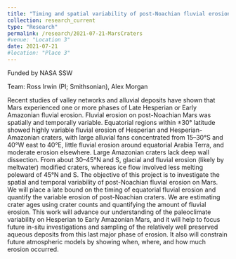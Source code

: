```yaml
---
title: "Timing and spatial variability of post-Noachian fluvial erosion on Mars"
collection: research_current
type: "Research"
permalink: /research/2021-07-21-MarsCraters
#venue: "Location 3"
date: 2021-07-21
#location: "Place 3"
---
```


Funded by NASA SSW

Team: Ross Irwin (PI; Smithsonian), Alex Morgan

Recent studies of valley networks and alluvial deposits have shown that Mars experienced one or more phases of Late Hesperian or Early Amazonian fluvial erosion. Fluvial erosion on post-Noachian Mars was spatially and temporally variable. Equatorial regions within ±30° latitude showed highly variable fluvial erosion of Hesperian and Hesperian-Amazonian craters, with large alluvial fans concentrated from 15–30°S and 40°W east to 40°E, little fluvial erosion around equatorial Arabia Terra, and moderate erosion elsewhere. Large Amazonian craters lack deep wall dissection. From about 30–45°N and S, glacial and fluvial erosion (likely by meltwater) modified craters, whereas ice flow involved less melting poleward of 45°N and S. The objective of this project is to investigate the spatial and temporal variability of post-Noachian fluvial erosion on Mars. We will place a late bound on the timing of equatorial fluvial erosion and quantify the variable erosion of post-Noachian craters. We are estimating crater ages using crater counts and quantifying the amount of fluvial erosion. This work will advance our understanding of the paleoclimate variability on Hesperian to Early Amazonian Mars, and it will help to focus future in-situ investigations and sampling of the relatively well preserved aqueous deposits from this last major phase of erosion. It also will constrain future atmospheric models by showing when, where, and how much erosion occurred.